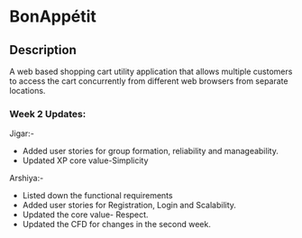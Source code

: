 # BonAppétit

## Description
A web based shopping cart utility application that allows multiple customers to access the cart concurrently from different web browsers from separate locations. 

### Week 2 Updates:
Jigar:-
- Added user stories for group formation, reliability and manageability.
- Updated XP core value-Simplicity

Arshiya:-
- Listed down the functional requirements
- Added user stories for Registration, Login and Scalability.
- Updated the core value- Respect.
- Updated the CFD for changes in the second week.
